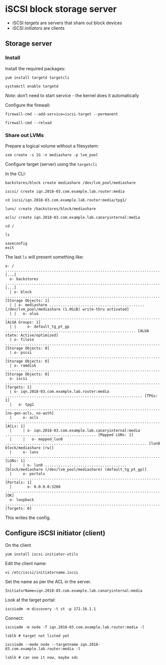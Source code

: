 # iSCSI block storage server

- iSCSI _targets_ are servers that share out block devices
- iSCSI _initiators_ are clients

## Storage server

### Install

Install the required packages:

    yum install targetd targetcli

    systemctl enable targetd

_Note:_ don’t need to start service - the kernel does it automatically

Configure the firewall:

    firewall-cmd --add-service=iscsi-target --permanent

    firewall-cmd --reload


### Share out LVMs

Prepare a logical volume without a filesystem:

    ssm create -s 1G -n mediashare -p lvm_pool

Configure target (server) using the `targetcli`

In the CLI:

    backstores/block create mediashare /dev/lvm_pool/mediashare

    iscsi/ create iqn.2018-03.com.example.lab.router:media

    cd iscsi/iqn.2018-03.com.example.lab.router:media/tpg1/

    luns/ create /backstores/block/mediashare

    acls/ create iqn.2018-03.com.example.lab.canaryinternal:media

    cd /

    ls

    saveconfig
    exit

The last `ls` will present something like:

````
o- / ............................................................................................................. [...]
  o- backstores .................................................................................................. [...]
  | o- block ...................................................................................... [Storage Objects: 1]
  | | o- mediashare ........................................... [/dev/lvm_pool/mediashare (1.0GiB) write-thru activated]
  | |   o- alua ....................................................................................... [ALUA Groups: 1]
  | |     o- default_tg_pt_gp ........................................................... [ALUA state: Active/optimized]
  | o- fileio ..................................................................................... [Storage Objects: 0]
  | o- pscsi ...................................................................................... [Storage Objects: 0]
  | o- ramdisk .................................................................................... [Storage Objects: 0]
  o- iscsi ................................................................................................ [Targets: 1]
  | o- iqn.2018-03.com.example.lab.router:media .............................................................. [TPGs: 1]
  |   o- tpg1 ................................................................................... [no-gen-acls, no-auth]
  |     o- acls .............................................................................................. [ACLs: 1]
  |     | o- iqn.2018-03.com.example.lab.canaryinternal:media ......................................... [Mapped LUNs: 1]
  |     |   o- mapped_lun0 ................................................................ [lun0 block/mediashare (rw)]
  |     o- luns .............................................................................................. [LUNs: 1]
  |     | o- lun0 ..................................... [block/mediashare (/dev/lvm_pool/mediashare) (default_tg_pt_gp)]
  |     o- portals ........................................................................................ [Portals: 1]
  |       o- 0.0.0.0:3260 ......................................................................................... [OK]
  o- loopback ............................................................................................. [Targets: 0]
````

This writes the config.

## Configure iSCSI initiator (client)

On the client

    yum install iscsi-initiator-utils

Edit the client name:

    vi /etc/iscsi/initiatorname.iscsi

Set the name as per the ACL in the server.

    InitiatorName=iqn.2018-03.com.example.lab.canaryinternal:media

Look at the target portal:

    iscsiadm -m discovery -t st -p 172.16.1.1

Connect:

    iscsiadm -m node -T iqn.2018-03.com.example.lab.router:media -l 

    lsblk # target not listed yet

    iscsiadm --mode node --targetname iqn.2018-03.com.example.lab.router:media -l

    lsblk # can see it now, maybe sdc









